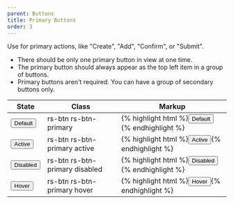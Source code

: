 ```yaml
---
parent: Buttons
title: Primary Buttons
order: 3
---
```

<p>Use for primary actions, like "Create", "Add", "Confirm", or "Submit".</p>
<ul>
  <li>There should be only one primary button in view at one time.</li>
  <li>The primary button should always appear as the top left item in a group of buttons.</li>
  <li>Primary buttons aren't required. You can have a group of secondary buttons only.</li>
</ul>
<div class="list-table">
  <table>
    <thead>
      <tr>
        <th>State</th>
        <th>Class</th>
        <th>Markup</th>
      </tr>
    </thead>
    <tbody>
      <tr>
        <td>
          <button class="rs-btn rs-btn-primary">Default</button>
        </td>
        <td>rs-btn rs-btn-primary</td>
        <td>
          {% highlight html %}<button class="rs-btn rs-btn-primary">Default</button>{% endhighlight %}
        </td>
      </tr>
      <tr>
        <td>
          <button class="rs-btn rs-btn-primary active">Active</button>
        </td>
        <td>rs-btn rs-btn-primary active</td>
        <td>
          {% highlight html %}<button class="rs-btn rs-btn-primary active">Active</button>{% endhighlight %}
        </td>
      </tr>
      <tr>
        <td>
          <button class="rs-btn rs-btn-primary disabled">Disabled</button>
        </td>
        <td>rs-btn rs-btn-primary disabled</td>
        <td>
          {% highlight html %}<button class="rs-btn rs-btn-primary disabled">Disabled</button>{% endhighlight %}
        </td>
      </tr>
      <tr>
        <td>
          <button class="rs-btn rs-btn-primary hover">Hover</button>
        </td>
        <td>rs-btn rs-btn-primary hover</td>
        <td>
          {% highlight html %}<button class="rs-btn rs-btn-primary hover">Hover</button>{% endhighlight %}
        </td>
      </tr>
    </tbody>
  </table>
</div>